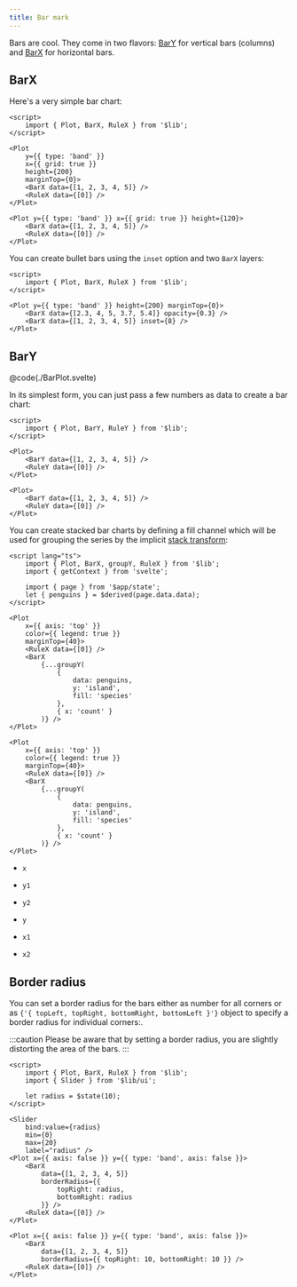 ```yaml
---
title: Bar mark
---
```


<script>
    import BarPlot from './BarPlot.svelte';
    import StackedBarPlot from './StackedBarPlot.svelte';
</script>

Bars are cool. They come in two flavors: [BarY](#BarY) for vertical bars (columns) and [BarX](#BarX) for horizontal bars.

## BarX

Here's a very simple bar chart:

```svelte live
<script>
    import { Plot, BarX, RuleX } from '$lib';
</script>

<Plot
    y={{ type: 'band' }}
    x={{ grid: true }}
    height={200}
    marginTop={0}>
    <BarX data={[1, 2, 3, 4, 5]} />
    <RuleX data={[0]} />
</Plot>
```

```svelte
<Plot y={{ type: 'band' }} x={{ grid: true }} height={120}>
    <BarX data={[1, 2, 3, 4, 5]} />
    <RuleX data={[0]} />
</Plot>
```

You can create bullet bars using the `inset` option and two `BarX` layers:

```svelte live
<script>
    import { Plot, BarX, RuleX } from '$lib';
</script>

<Plot y={{ type: 'band' }} height={200} marginTop={0}>
    <BarX data={[2.3, 4, 5, 3.7, 5.4]} opacity={0.3} />
    <BarX data={[1, 2, 3, 4, 5]} inset={8} />
</Plot>
```

## BarY

<BarPlot />

@code(./BarPlot.svelte)

In its simplest form, you can just pass a few numbers as data to create a bar chart:

```svelte live
<script>
    import { Plot, BarY, RuleY } from '$lib';
</script>

<Plot>
    <BarY data={[1, 2, 3, 4, 5]} />
    <RuleY data={[0]} />
</Plot>
```

```svelte
<Plot>
    <BarY data={[1, 2, 3, 4, 5]} />
    <RuleY data={[0]} />
</Plot>
```

You can create stacked bar charts by defining a fill channel which will be used for grouping the series by the implicit [stack transform](/transforms/stack):

```svelte live
<script lang="ts">
    import { Plot, BarX, groupY, RuleX } from '$lib';
    import { getContext } from 'svelte';

    import { page } from '$app/state';
    let { penguins } = $derived(page.data.data);
</script>

<Plot
    x={{ axis: 'top' }}
    color={{ legend: true }}
    marginTop={40}>
    <RuleX data={[0]} />
    <BarX
        {...groupY(
            {
                data: penguins,
                y: 'island',
                fill: 'species'
            },
            { x: 'count' }
        )} />
</Plot>
```

```svelte
<Plot
    x={{ axis: 'top' }}
    color={{ legend: true }}
    marginTop={40}>
    <RuleX data={[0]} />
    <BarX
        {...groupY(
            {
                data: penguins,
                y: 'island',
                fill: 'species'
            },
            { x: 'count' }
        )} />
</Plot>
```

- `x`
- `y1`
- `y2`

- `y`
- `x1`
- `x2`

## Border radius

You can set a border radius for the bars either as number for all corners or as `{'{ topLeft, topRight, bottomRight, bottomLeft }'}` object to specify a border radius for individual corners:.

:::caution
Please be aware that by setting a border radius, you are slightly distorting the area of the bars.
:::

```svelte live
<script>
    import { Plot, BarX, RuleX } from '$lib';
    import { Slider } from '$lib/ui';

    let radius = $state(10);
</script>

<Slider
    bind:value={radius}
    min={0}
    max={20}
    label="radius" />
<Plot x={{ axis: false }} y={{ type: 'band', axis: false }}>
    <BarX
        data={[1, 2, 3, 4, 5]}
        borderRadius={{
            topRight: radius,
            bottomRight: radius
        }} />
    <RuleX data={[0]} />
</Plot>
```

```svelte
<Plot x={{ axis: false }} y={{ type: 'band', axis: false }}>
    <BarX
        data={[1, 2, 3, 4, 5]}
        borderRadius={{ topRight: 10, bottomRight: 10 }} />
    <RuleX data={[0]} />
</Plot>
```
